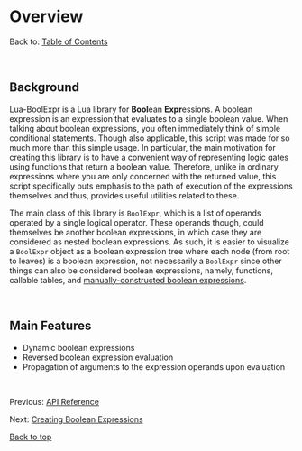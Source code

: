 # Overview

Back to: [Table of Contents](index.md)

<br/>

## Background

Lua-BoolExpr is a Lua library for **Bool**ean **Expr**essions. A boolean expression is an expression that evaluates to a single boolean value. When talking about boolean expressions, you often immediately think of simple conditional statements. Though also applicable, this script was made for so much more than this simple usage. In particular, the main motivation for creating this library is to have a convenient way of representing [logic gates](https://en.wikipedia.org/wiki/Logic_gate) using functions that return a boolean value. Therefore, unlike in ordinary expressions where you are only concerned with the returned value, this script specifically puts emphasis to the path of execution of the expressions themselves and thus, provides useful utilities related to these.

The main class of this library is ```BoolExpr```, which is a list of operands operated by a single logical operator. These operands though, could themselves be another boolean expressions, in which case they are considered as nested boolean expressions. As such, it is easier to visualize a ```BoolExpr``` object as a boolean expression tree where each node (from root to leaves) is a boolean expression, not necessarily a ```BoolExpr``` since other things can also be considered boolean expressions, namely, functions, callable tables, and [manually-constructed boolean expressions](0_api-reference.md/#interface).

<br/>

## Main Features

- Dynamic boolean expressions
- Reversed boolean expression evaluation
- Propagation of arguments to the expression operands upon evaluation

<br/>

Previous: [API Reference](0_api-reference.md)

Next: [Creating Boolean Expressions](2_creating-boolean-expressions.md)

[Back to top](#overview)
